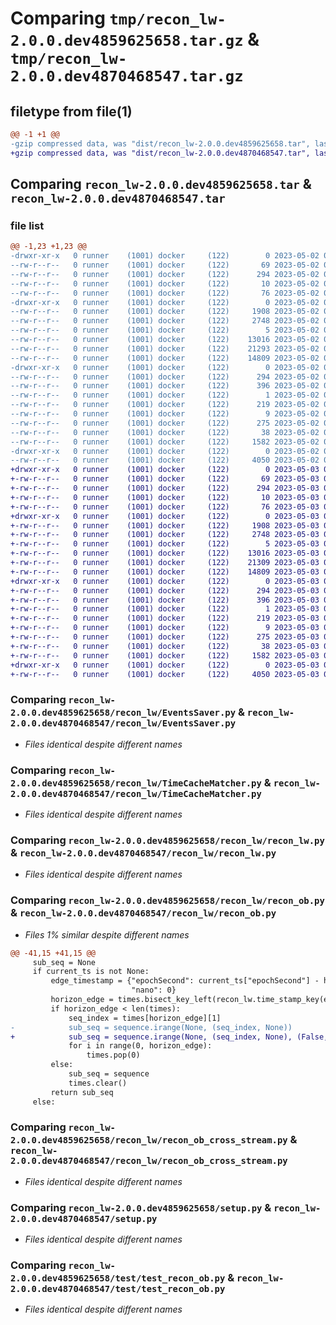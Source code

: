 # Comparing `tmp/recon_lw-2.0.0.dev4859625658.tar.gz` & `tmp/recon_lw-2.0.0.dev4870468547.tar.gz`

## filetype from file(1)

```diff
@@ -1 +1 @@
-gzip compressed data, was "dist/recon_lw-2.0.0.dev4859625658.tar", last modified: Tue May  2 09:22:21 2023, max compression
+gzip compressed data, was "dist/recon_lw-2.0.0.dev4870468547.tar", last modified: Wed May  3 09:40:58 2023, max compression
```

## Comparing `recon_lw-2.0.0.dev4859625658.tar` & `recon_lw-2.0.0.dev4870468547.tar`

### file list

```diff
@@ -1,23 +1,23 @@
-drwxr-xr-x   0 runner    (1001) docker     (122)        0 2023-05-02 09:22:21.000000 recon_lw-2.0.0.dev4859625658/
--rw-r--r--   0 runner    (1001) docker     (122)       69 2023-05-02 09:21:50.000000 recon_lw-2.0.0.dev4859625658/MANIFEST.in
--rw-r--r--   0 runner    (1001) docker     (122)      294 2023-05-02 09:22:21.000000 recon_lw-2.0.0.dev4859625658/PKG-INFO
--rw-r--r--   0 runner    (1001) docker     (122)       10 2023-05-02 09:21:50.000000 recon_lw-2.0.0.dev4859625658/README.md
--rw-r--r--   0 runner    (1001) docker     (122)       76 2023-05-02 09:21:58.000000 recon_lw-2.0.0.dev4859625658/package_info.json
-drwxr-xr-x   0 runner    (1001) docker     (122)        0 2023-05-02 09:22:21.000000 recon_lw-2.0.0.dev4859625658/recon_lw/
--rw-r--r--   0 runner    (1001) docker     (122)     1908 2023-05-02 09:21:50.000000 recon_lw-2.0.0.dev4859625658/recon_lw/EventsSaver.py
--rw-r--r--   0 runner    (1001) docker     (122)     2748 2023-05-02 09:21:50.000000 recon_lw-2.0.0.dev4859625658/recon_lw/TimeCacheMatcher.py
--rw-r--r--   0 runner    (1001) docker     (122)        5 2023-05-02 09:21:50.000000 recon_lw-2.0.0.dev4859625658/recon_lw/__init__.py
--rw-r--r--   0 runner    (1001) docker     (122)    13016 2023-05-02 09:21:50.000000 recon_lw-2.0.0.dev4859625658/recon_lw/recon_lw.py
--rw-r--r--   0 runner    (1001) docker     (122)    21293 2023-05-02 09:21:50.000000 recon_lw-2.0.0.dev4859625658/recon_lw/recon_ob.py
--rw-r--r--   0 runner    (1001) docker     (122)    14809 2023-05-02 09:21:50.000000 recon_lw-2.0.0.dev4859625658/recon_lw/recon_ob_cross_stream.py
-drwxr-xr-x   0 runner    (1001) docker     (122)        0 2023-05-02 09:22:21.000000 recon_lw-2.0.0.dev4859625658/recon_lw.egg-info/
--rw-r--r--   0 runner    (1001) docker     (122)      294 2023-05-02 09:22:21.000000 recon_lw-2.0.0.dev4859625658/recon_lw.egg-info/PKG-INFO
--rw-r--r--   0 runner    (1001) docker     (122)      396 2023-05-02 09:22:21.000000 recon_lw-2.0.0.dev4859625658/recon_lw.egg-info/SOURCES.txt
--rw-r--r--   0 runner    (1001) docker     (122)        1 2023-05-02 09:22:21.000000 recon_lw-2.0.0.dev4859625658/recon_lw.egg-info/dependency_links.txt
--rw-r--r--   0 runner    (1001) docker     (122)      219 2023-05-02 09:22:21.000000 recon_lw-2.0.0.dev4859625658/recon_lw.egg-info/requires.txt
--rw-r--r--   0 runner    (1001) docker     (122)        9 2023-05-02 09:22:21.000000 recon_lw-2.0.0.dev4859625658/recon_lw.egg-info/top_level.txt
--rw-r--r--   0 runner    (1001) docker     (122)      275 2023-05-02 09:21:50.000000 recon_lw-2.0.0.dev4859625658/requirements.txt
--rw-r--r--   0 runner    (1001) docker     (122)       38 2023-05-02 09:22:21.000000 recon_lw-2.0.0.dev4859625658/setup.cfg
--rw-r--r--   0 runner    (1001) docker     (122)     1582 2023-05-02 09:21:50.000000 recon_lw-2.0.0.dev4859625658/setup.py
-drwxr-xr-x   0 runner    (1001) docker     (122)        0 2023-05-02 09:22:21.000000 recon_lw-2.0.0.dev4859625658/test/
--rw-r--r--   0 runner    (1001) docker     (122)     4050 2023-05-02 09:21:50.000000 recon_lw-2.0.0.dev4859625658/test/test_recon_ob.py
+drwxr-xr-x   0 runner    (1001) docker     (122)        0 2023-05-03 09:40:58.000000 recon_lw-2.0.0.dev4870468547/
+-rw-r--r--   0 runner    (1001) docker     (122)       69 2023-05-03 09:40:17.000000 recon_lw-2.0.0.dev4870468547/MANIFEST.in
+-rw-r--r--   0 runner    (1001) docker     (122)      294 2023-05-03 09:40:58.000000 recon_lw-2.0.0.dev4870468547/PKG-INFO
+-rw-r--r--   0 runner    (1001) docker     (122)       10 2023-05-03 09:40:17.000000 recon_lw-2.0.0.dev4870468547/README.md
+-rw-r--r--   0 runner    (1001) docker     (122)       76 2023-05-03 09:40:38.000000 recon_lw-2.0.0.dev4870468547/package_info.json
+drwxr-xr-x   0 runner    (1001) docker     (122)        0 2023-05-03 09:40:58.000000 recon_lw-2.0.0.dev4870468547/recon_lw/
+-rw-r--r--   0 runner    (1001) docker     (122)     1908 2023-05-03 09:40:17.000000 recon_lw-2.0.0.dev4870468547/recon_lw/EventsSaver.py
+-rw-r--r--   0 runner    (1001) docker     (122)     2748 2023-05-03 09:40:17.000000 recon_lw-2.0.0.dev4870468547/recon_lw/TimeCacheMatcher.py
+-rw-r--r--   0 runner    (1001) docker     (122)        5 2023-05-03 09:40:17.000000 recon_lw-2.0.0.dev4870468547/recon_lw/__init__.py
+-rw-r--r--   0 runner    (1001) docker     (122)    13016 2023-05-03 09:40:17.000000 recon_lw-2.0.0.dev4870468547/recon_lw/recon_lw.py
+-rw-r--r--   0 runner    (1001) docker     (122)    21309 2023-05-03 09:40:17.000000 recon_lw-2.0.0.dev4870468547/recon_lw/recon_ob.py
+-rw-r--r--   0 runner    (1001) docker     (122)    14809 2023-05-03 09:40:17.000000 recon_lw-2.0.0.dev4870468547/recon_lw/recon_ob_cross_stream.py
+drwxr-xr-x   0 runner    (1001) docker     (122)        0 2023-05-03 09:40:58.000000 recon_lw-2.0.0.dev4870468547/recon_lw.egg-info/
+-rw-r--r--   0 runner    (1001) docker     (122)      294 2023-05-03 09:40:58.000000 recon_lw-2.0.0.dev4870468547/recon_lw.egg-info/PKG-INFO
+-rw-r--r--   0 runner    (1001) docker     (122)      396 2023-05-03 09:40:58.000000 recon_lw-2.0.0.dev4870468547/recon_lw.egg-info/SOURCES.txt
+-rw-r--r--   0 runner    (1001) docker     (122)        1 2023-05-03 09:40:58.000000 recon_lw-2.0.0.dev4870468547/recon_lw.egg-info/dependency_links.txt
+-rw-r--r--   0 runner    (1001) docker     (122)      219 2023-05-03 09:40:58.000000 recon_lw-2.0.0.dev4870468547/recon_lw.egg-info/requires.txt
+-rw-r--r--   0 runner    (1001) docker     (122)        9 2023-05-03 09:40:58.000000 recon_lw-2.0.0.dev4870468547/recon_lw.egg-info/top_level.txt
+-rw-r--r--   0 runner    (1001) docker     (122)      275 2023-05-03 09:40:17.000000 recon_lw-2.0.0.dev4870468547/requirements.txt
+-rw-r--r--   0 runner    (1001) docker     (122)       38 2023-05-03 09:40:58.000000 recon_lw-2.0.0.dev4870468547/setup.cfg
+-rw-r--r--   0 runner    (1001) docker     (122)     1582 2023-05-03 09:40:17.000000 recon_lw-2.0.0.dev4870468547/setup.py
+drwxr-xr-x   0 runner    (1001) docker     (122)        0 2023-05-03 09:40:58.000000 recon_lw-2.0.0.dev4870468547/test/
+-rw-r--r--   0 runner    (1001) docker     (122)     4050 2023-05-03 09:40:17.000000 recon_lw-2.0.0.dev4870468547/test/test_recon_ob.py
```

### Comparing `recon_lw-2.0.0.dev4859625658/recon_lw/EventsSaver.py` & `recon_lw-2.0.0.dev4870468547/recon_lw/EventsSaver.py`

 * *Files identical despite different names*

### Comparing `recon_lw-2.0.0.dev4859625658/recon_lw/TimeCacheMatcher.py` & `recon_lw-2.0.0.dev4870468547/recon_lw/TimeCacheMatcher.py`

 * *Files identical despite different names*

### Comparing `recon_lw-2.0.0.dev4859625658/recon_lw/recon_lw.py` & `recon_lw-2.0.0.dev4870468547/recon_lw/recon_lw.py`

 * *Files identical despite different names*

### Comparing `recon_lw-2.0.0.dev4859625658/recon_lw/recon_ob.py` & `recon_lw-2.0.0.dev4870468547/recon_lw/recon_ob.py`

 * *Files 1% similar despite different names*

```diff
@@ -41,15 +41,15 @@
     sub_seq = None
     if current_ts is not None:
         edge_timestamp = {"epochSecond": current_ts["epochSecond"] - horizon_delay,
                           "nano": 0}
         horizon_edge = times.bisect_key_left(recon_lw.time_stamp_key(edge_timestamp))
         if horizon_edge < len(times):
             seq_index = times[horizon_edge][1]
-            sub_seq = sequence.irange(None, (seq_index, None))
+            sub_seq = sequence.irange(None, (seq_index, None), (False, False))
             for i in range(0, horizon_edge):
                 times.pop(0)
         else:
             sub_seq = sequence
             times.clear()
         return sub_seq
     else:
```

### Comparing `recon_lw-2.0.0.dev4859625658/recon_lw/recon_ob_cross_stream.py` & `recon_lw-2.0.0.dev4870468547/recon_lw/recon_ob_cross_stream.py`

 * *Files identical despite different names*

### Comparing `recon_lw-2.0.0.dev4859625658/setup.py` & `recon_lw-2.0.0.dev4870468547/setup.py`

 * *Files identical despite different names*

### Comparing `recon_lw-2.0.0.dev4859625658/test/test_recon_ob.py` & `recon_lw-2.0.0.dev4870468547/test/test_recon_ob.py`

 * *Files identical despite different names*

